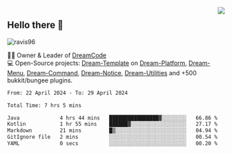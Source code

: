 <img align='right' src="https://github-readme-stats.vercel.app/api?username=Ravis96&show_icons=true">

## Hello there 👋
<p align="left"> <img src="https://komarev.com/ghpvc/?username=ravis96&label=Profile%20views&color=0e75b6&style=flat" alt="ravis96" /> </p>

👨‍💻 Owner & Leader of [DreamCode](https://github.com/DreamPoland) <br>
💻 Open-Source projects: [Dream-Template](https://github.com/DreamPoland/dream-template) on [Dream-Platform](https://github.com/DreamPoland/dream-platform), [Dream-Menu](https://github.com/DreamPoland/dream-menu), [Dream-Command](https://github.com/DreamPoland/dream-command), [Dream-Notice](https://github.com/DreamPoland/dream-notice), [Dream-Utilities](https://github.com/DreamPoland/dream-utilities) and +500 bukkit/bungee plugins.

<!--START_SECTION:waka-->

```txt
From: 22 April 2024 - To: 29 April 2024

Total Time: 7 hrs 5 mins

Java             4 hrs 44 mins   ████████████████▓░░░░░░░░   66.86 %
Kotlin           1 hr 55 mins    ██████▓░░░░░░░░░░░░░░░░░░   27.17 %
Markdown         21 mins         █▒░░░░░░░░░░░░░░░░░░░░░░░   04.94 %
GitIgnore file   2 mins          ░░░░░░░░░░░░░░░░░░░░░░░░░   00.54 %
YAML             0 secs          ░░░░░░░░░░░░░░░░░░░░░░░░░   00.20 %
```

<!--END_SECTION:waka-->
